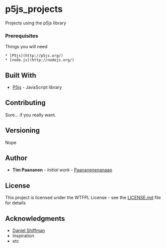 # p5js_projects
Projects using the p5js library

### Prerequisites

Things you will need

```
* [P5js](http://p5js.org/)
* [node.js](http://nodejs.org/)
```

## Built With

* [P5js](http://p5js.org/) - JavaScript library

## Contributing

Sure... if you really want.

## Versioning

Nope

## Author

* **Tim Paananen** - *Initial work* - [Paananenenanaap](https://github.com/paananen/)


## License

This project is licensed under the WTFPL License - see the [LICENSE.md](LICENSE.md) file for details

## Acknowledgments

* [Daniel Shiffman](https://github.com/shiffman)
* Inspiration
* etc
